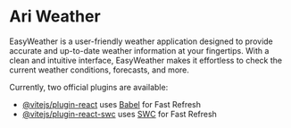 # Ari Weather                    
                      
EasyWeather is a user-friendly weather application designed to provide accurate and up-to-date weather information at your fingertips. With a clean and intuitive interface, EasyWeather makes it effortless to check the current weather conditions, forecasts, and more.


Currently, two official plugins are available:

- [@vitejs/plugin-react](https://github.com/vitejs/vite-plugin-react/blob/main/packages/plugin-react/README.md) uses [Babel](https://babeljs.io/) for Fast Refresh
- [@vitejs/plugin-react-swc](https://github.com/vitejs/vite-plugin-react-swc) uses [SWC](https://swc.rs/) for Fast Refresh
